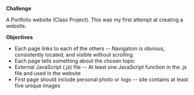 **Challenge**

A Portfolio website (Class Project). 
This was my first attempt at creating a website.

**Objectives**
* Each page links to each of the others -- Navigation is obvious, consistently located, and visible without scrolling
* Each page tells something about the chosen topic
* External JavaScript (.js) file -- At least one JavaScript function in the .js file and used in the website
* First page should include personal photo or logo -- site contains at least five unique images
